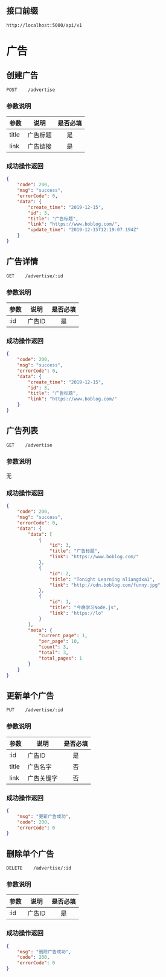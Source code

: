 ## 接口前缀
```shell
http://localhost:5000/api/v1
```

# 广告

## 创建广告
```
POST    /advertise
```

### 参数说明
参数 | 说明 | 是否必填
---|---|:---:
title | 广告标题 | 是
link | 广告链接 | 是


### 成功操作返回
```json
{
    "code": 200,
    "msg": "success",
    "errorCode": 0,
    "data": {
        "create_time": "2019-12-15",
        "id": 3,
        "title": "广告标题",
        "link": "https://www.boblog.com/",
        "update_time": "2019-12-15T12:19:07.194Z"
    }
}
```

## 广告详情
```
GET    /advertise/:id
```

### 参数说明
参数 | 说明 | 是否必填
---|---|:---:
:id | 广告ID | 是


### 成功操作返回
```json
{
    "code": 200,
    "msg": "success",
    "errorCode": 0,
    "data": {
        "create_time": "2019-12-15",
        "id": 3,
        "title": "广告标题",
        "link": "https://www.boblog.com/"
    }
}
```

## 广告列表
```
GET    /advertise
```

### 参数说明
无

### 成功操作返回
```json
{
    "code": 200,
    "msg": "success",
    "errorCode": 0,
    "data": {
        "data": [
            {
                "id": 3,
                "title": "广告标题",
                "link": "https://www.boblog.com/"
            },
            {
                "id": 2,
                "title": "Tonight Learning nliangdxa1",
                "link": "http://cdn.boblog.com/funny.jpg"
            },
            {
                "id": 1,
                "title": "今晚学习Node.js",
                "link": "https://lo"
            }
        ],
        "meta": {
            "current_page": 1,
            "per_page": 10,
            "count": 3,
            "total": 3,
            "total_pages": 1
        }
    }
}
```

## 更新单个广告
```
PUT    /advertise/:id
```

### 参数说明
参数 | 说明 | 是否必填
---|---|:---:
:id | 广告ID | 是
title | 广告名字 | 否
link | 广告关键字 | 否

### 成功操作返回

```json
{
    "msg": "更新广告成功",
    "code": 200,
    "errorCode": 0
}
```

## 删除单个广告
```
DELETE    /advertise/:id
```

### 参数说明
参数 | 说明 | 是否必填
---|---|:---:
:id | 广告ID | 是

### 成功操作返回

```json
{
    "msg": "删除广告成功",
    "code": 200,
    "errorCode": 0
}
```
